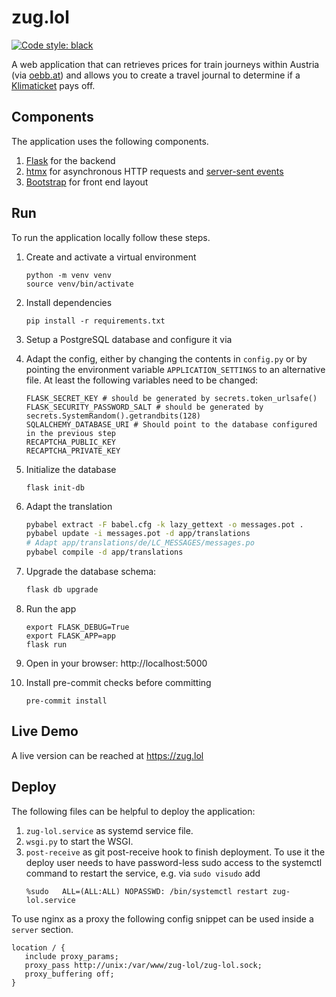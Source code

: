 # zug.lol
[![Code style: black](https://img.shields.io/badge/code%20style-black-000000.svg)](https://github.com/psf/black)

A web application that can retrieves prices for train journeys within Austria (via [oebb.at](https://www.oebb.at))
and allows you to create a travel journal to determine if a [Klimaticket](https://www.klimaticket.at/) pays off.

## Components

The application uses the following components.

1. [Flask](https://flask.palletsprojects.com) for the backend
2. [htmx](https://htmx.org/) for asynchronous HTTP requests
   and [server-sent events](https://developer.mozilla.org/en-US/docs/Web/API/Server-sent_events)
3. [Bootstrap](https://getbootstrap.com/) for front end layout

## Run

To run the application locally follow these steps.

1. Create and activate a virtual environment
    ```
    python -m venv venv
    source venv/bin/activate
    ```
2. Install dependencies
    ```
    pip install -r requirements.txt
    ```
3. Setup a PostgreSQL database and configure it via
4. Adapt the config, either by changing the contents in ```config.py``` or by pointing the environment
   variable ```APPLICATION_SETTINGS``` to an alternative file.
   At least the following variables need to be changed:
   ```
   FLASK_SECRET_KEY # should be generated by secrets.token_urlsafe()
   FLASK_SECURITY_PASSWORD_SALT # should be generated by secrets.SystemRandom().getrandbits(128)
   SQLALCHEMY_DATABASE_URI # Should point to the database configured in the previous step
   RECAPTCHA_PUBLIC_KEY
   RECAPTCHA_PRIVATE_KEY
   ```

5. Initialize the database
   ```
   flask init-db
   ```
6. Adapt the translation
   ```bash
   pybabel extract -F babel.cfg -k lazy_gettext -o messages.pot .
   pybabel update -i messages.pot -d app/translations
   # Adapt app/translations/de/LC_MESSAGES/messages.po
   pybabel compile -d app/translations
   ```
7. Upgrade the database schema:
   ```bash
   flask db upgrade
   ```
8. Run the app
    ```
    export FLASK_DEBUG=True
    export FLASK_APP=app
    flask run
    ```
9. Open in your browser: http://localhost:5000
10. Install pre-commit checks before committing
    ```
    pre-commit install
    ```

## Live Demo

A live version can be reached at https://zug.lol

## Deploy

The following files can be helpful to deploy the application:

1. `zug-lol.service` as systemd service file.
2. `wsgi.py` to start the WSGI.
3. `post-receive` as git post-receive hook to finish deployment. To use it the deploy user needs to have password-less
   sudo access to the systemctl command to restart the service, e.g. via `sudo visudo` add
   ```
   %sudo   ALL=(ALL:ALL) NOPASSWD: /bin/systemctl restart zug-lol.service
   ```

To use nginx as a proxy the following config snippet can be used inside a ```server``` section.

```
location / {
   include proxy_params;
   proxy_pass http://unix:/var/www/zug-lol/zug-lol.sock;
   proxy_buffering off;
}
```
